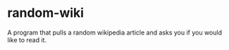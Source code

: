 # random-wiki
A program that pulls a random wikipedia article and asks you if you would like to read it.
